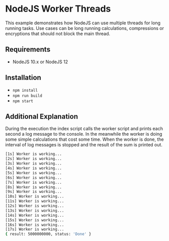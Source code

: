# NodeJS Worker Threads

This example demonstrates how NodeJS can use multiple threads for long running tasks. Use cases can be long running calculations, compressions or encryptions that should not block the main thread.

## Requirements

- NodeJS 10.x or NodeJS 12

## Installation

- `npm install`
- `npm run build`
- `npm start`

## Additional Explanation

During the execution the index script calls the worker script and prints each second a log message to the console. In the meanwhile the worker is doing some simple calculations that cost some time. When the worker is done, the interval of log messages is stopped and the result of the sum is printed out.

```bash
[1s] Worker is working...
[2s] Worker is working...
[3s] Worker is working...
[4s] Worker is working...
[5s] Worker is working...
[6s] Worker is working...
[7s] Worker is working...
[8s] Worker is working...
[9s] Worker is working...
[10s] Worker is working...
[11s] Worker is working...
[12s] Worker is working...
[13s] Worker is working...
[14s] Worker is working...
[15s] Worker is working...
[16s] Worker is working...
[17s] Worker is working...
{ result: 5000000000, status: 'Done' }
```